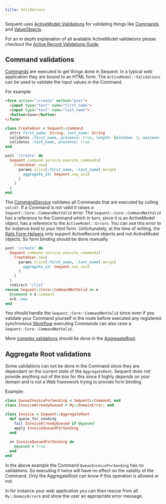 ```yaml
---
title: Validations
---
```


Sequent uses [ActiveModel::Validations](http://api.rubyonrails.org/classes/ActiveModel/Validations.html)
for validating things like [Commands](command.html) and [ValueObjects](value-object.html).

For an in depth explanation of all available ActiveModel validations please checkout the [Active Record Validations Guide](https://guides.rubyonrails.org/active_record_validations.html).

## Command validations

[Commands](command.html) are executed to get things done in Sequent. In a typical web application they are bound
to an HTML form. The `ActiveModel::Validations` can be used to validate the input values in the Command.

For example:

```html
<form action="/create" method="post">
  <input type="text" name="first_name">
  <input type="text" name="last_name">
  <button>Save</button>
</form>
```

```ruby
class CreateUser < Sequent::Command
  attrs first_name: String, last_name: String
  validates :first_name, presence: true, length: {minimum: 3, maximum: 100}
  validates :last_name, presence: true
end

post '/create' do
  Sequent.command_service.execute_commands(
    CreateUser.new(
      params.slice(:first_name, :last_name).merge(
        aggregate_id: Sequent.new_uuid
      )
    )
  )
end
```

The [CommandService](command-service.html) validates all Commands that are executed by calling `valid?`. If a Command is not valid
it raises a `Sequent::Core::CommandNotValid` error. The `Sequent::Core::CommandNotValid` has a reference to the Command which in
turn, since it is an ActiveModel object, has a reference to the `ActiveModel::Errors`. You can use this error to for instance
bind to your html form. Unfortunately, at the time of writing, the [Rails Form Helpers](https://guides.rubyonrails.org/form_helpers.html) only support ActiveRecord objects and not ActiveModel objects. So form binding should be done manually.

```ruby
post '/create' do
  Sequent.command_service.execute_commands(
    CreateUser.new(
      params.slice(:first_name, :last_name).merge(
        aggregate_id: Sequent.new_uuid
      )
    )
  )
  redirect '/list'
rescue Sequent::Core::CommandNotValid => e
  @command = e.command
  erb :new
end
```

You should handle the `Sequent::Core::CommandNotValid` since even if you validate your Command yourself in the
route before executed any registered synchronous [Workflow](workflow.html) executing Commands 
can also raise a `Sequent::Core::CommandNotValid`.

More [complex validations](#aggregate-root-validations) should be done in the [AggregateRoot](aggregate-root.html).

## Aggregate Root validations

Some validations can not be done in the Command since they are dependant on the current state of the `AggregateRoot`.
Sequent does not provide anything out of the box for this since it highly depends on your domain and is not
a Web framework trying to provide form binding.

Example:
```ruby
class QueueInvoiceForSending < Sequent::Command; end
class InvoiceAlreadyQueued < My::DomainError; end

class Invoice < Sequent::AggregateRoot
  def queue_for_sending
    fail InvoiceAlreadyQueued if @queued
    apply InvoiceQueuedForSending 
  end
  
  on InvoiceQueuedForSending do
    @queued = true
  end
end
```
In the above example the Command `QueueInvoiceForSending` has no validations. So executing it twice will have no effect
 on the validity of the Command. Only the AggregateRoot can know if this operation is allowed or not.

In for instance your web application you can then rescue from all `My::DomainError`s and show the user
an appropriate error message.
